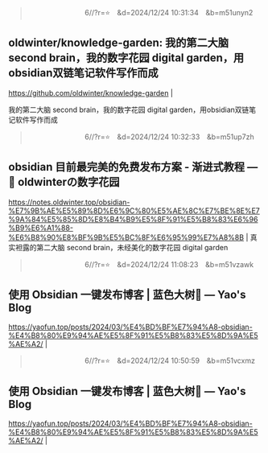 
>　　　　　　　　6//?r=⭐　&d=2024/12/24 10:31:34　&b=m51unyn2
## oldwinter/knowledge-garden: 我的第二大脑 second brain，我的数字花园 digital garden，用obsidian双链笔记软件写作而成
https://github.com/oldwinter/knowledge-garden
|

我的第二大脑 second brain，我的数字花园 digital garden，用obsidian双链笔记软件写作而成

>　　　　　　　　6//?r=⭐　&d=2024/12/24 10:32:33　&b=m51up7zh
## obsidian 目前最完美的免费发布方案 - 渐进式教程 — 🌱 oldwinterの数字花园
https://notes.oldwinter.top/obsidian-%E7%9B%AE%E5%89%8D%E6%9C%80%E5%AE%8C%E7%BE%8E%E7%9A%84%E5%85%8D%E8%B4%B9%E5%8F%91%E5%B8%83%E6%96%B9%E6%A1%88-%E6%B8%90%E8%BF%9B%E5%BC%8F%E6%95%99%E7%A8%8B
|
真实袒露的第二大脑 second brain，未经美化的数字花园 digital garden

>　　　　　　　　6//?r=⭐　&d=2024/12/24 11:08:23　&b=m51vzawk
## 使用 Obsidian 一键发布博客 | 蓝色大树🌲 — Yao's Blog
https://yaofun.top/posts/2024/03/%E4%BD%BF%E7%94%A8-obsidian-%E4%B8%80%E9%94%AE%E5%8F%91%E5%B8%83%E5%8D%9A%E5%AE%A2/
|
>　　　　　　　　6//?r=⭐　&d=2024/12/24 10:50:59　&b=m51vcxmz
## 使用 Obsidian 一键发布博客 | 蓝色大树🌲 — Yao's Blog
https://yaofun.top/posts/2024/03/%E4%BD%BF%E7%94%A8-obsidian-%E4%B8%80%E9%94%AE%E5%8F%91%E5%B8%83%E5%8D%9A%E5%AE%A2/
|


